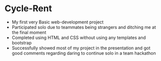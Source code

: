 # Cycle-Rent

- My first very Basic web-development project
- Participated solo due to teammates being strangers and ditching me at the final moment
- Completed using HTML and CSS without using any templates and bootstrap
- Successfully showed most of my project in the presentation and got good comments regarding daring to continue solo in a team hackathon
